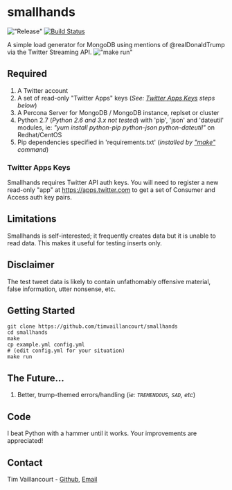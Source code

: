 # smallhands
!["Release"](https://github-release-version.herokuapp.com/github/timvaillancourt/smallhands/release.svg?style=flat)
[![Build Status](https://travis-ci.org/timvaillancourt/smallhands.svg?branch=master)](https://travis-ci.org/timvaillancourt/smallhands)

A simple load generator for MongoDB using mentions of @realDonaldTrump via the Twitter Streaming API.
!["make run"](https://github.com/timvaillancourt/smallhands/blob/master/screenshots/run.png)

## Required
1. A Twitter account
2. A set of read-only "Twitter Apps" keys (*See: [Twitter Apps Keys](#twitter-apps-keys) steps below*)
3. A Percona Server for MongoDB / MongoDB instance, replset or cluster
4. Python 2.7 (*Python 2.6 and 3.x not tested*) with 'pip', 'json' and 'dateutil' modules, ie: *"yum install python-pip python-json python-dateutil"* on Redhat/CentOS
5. Pip dependencies specified in 'requirements.txt' (*installed by ["make"](#getting-started) command*)

### Twitter Apps Keys

Smallhands requires Twitter API auth keys. You will need to register a new read-only "app" at https://apps.twitter.com to get a set of Consumer and Access auth key pairs.

## Limitations

Smallhands is self-interested; it frequently creates data but it is unable to read data. This makes it useful for testing inserts only.

## Disclaimer

The test tweet data is likely to contain unfathomably offensive material, false information, utter nonsense, etc.

## Getting Started
```
git clone https://github.com/timvaillancourt/smallhands
cd smallhands
make
cp example.yml config.yml
# (edit config.yml for your situation)
make run
```

## The Future...
1. Better, trump-themed errors/handling (*ie: `TREMENDOUS`, `SAD`, etc*)

##  Code
I beat Python with a hammer until it works. Your improvements are appreciated!

## Contact
Tim Vaillancourt - [Github](https://github.com/timvaillancourt), [Email](mailto:tim@timvaillancourt.com)
